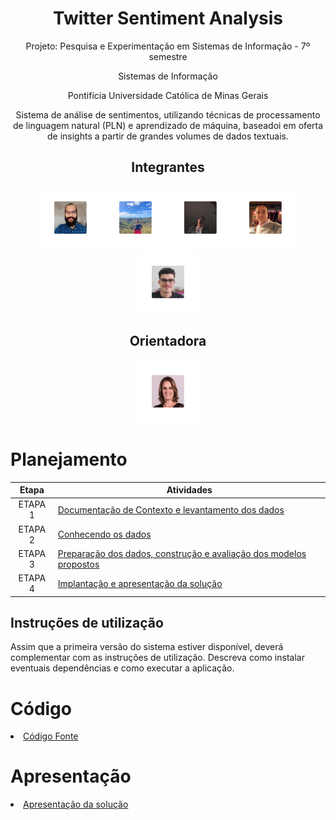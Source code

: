<div align="center">
<h1>Twitter Sentiment Analysis</h1>
<p>Projeto: Pesquisa e Experimentação em Sistemas de Informação - 7º semestre</p>
<p>Sistemas de Informação</p>
<p>Pontifícia Universidade Católica de Minas Gerais</p>
 </div>

<p align="center">
 Sistema de análise de sentimentos, utilizando técnicas de processamento de linguagem natural (PLN) e aprendizado de máquina, baseadoi em oferta de insights a partir de grandes volumes de dados textuais.
</p>

<div align="center">
   
## Integrantes

<a href="https://github.com/alonso-boj" title="Alonso Batista de Oliveira Junior" rel="nofollow"><img src="docs/img/alonso1.png" alt="Alonso" data-canonical-src="https://github.com/alonso-boj" width="100vw"/></a>
<a href="https://github.com/Dande06" title="André Moreira de Carvalho" rel="nofollow"><img src="docs/img/andre1.png" alt="Andre" data-canonical-src="https://github.com/Dande06" width="100vw"/></a>
<a href="https://github.com/gstvcastroc" title="Gustavo Castro Candeia" rel="nofollow"><img src="docs/img/gustavo1.png" alt="Gustavo" data-canonical-src="https://github.com/gstvcastroc" width="100vw"/></a>
<a href="https://github.com/halexmaciel" title="Halex Maciel Silva Vieira" rel="nofollow"><img src="docs/img/halex1.png" alt="Halex" data-canonical-src="https://github.com/halexmaciel" width="100vw"/></a>
<a href="https://github.com/WelbertJr" title="Welbert Luiz Silva Junior" rel="nofollow"><img src="docs/img/welbert1.png" alt="Welbert" data-canonical-src="https://github.com/WelbertJr" width="100vw"/></a>


## Orientadora

<a href="https://github.com/ldenardin" title="Luciana de Nardin" rel="nofollow"><img src="docs/img/luciana1.png" alt="Luciana" data-canonical-src="https://github.com/ldenardin" width="100vw"/></a>
</div>

# Planejamento

| Etapa         | Atividades |
|  :----:   | ----------- |
| ETAPA 1         |[Documentação de Contexto e levantamento dos dados](docs/contexto.md) <br> |
| ETAPA 2         |[Conhecendo os dados](docs/conhecendo-dados.md) <br> |
| ETAPA 3         |[Preparação dos dados, construção e avaliação dos modelos propostos](docs/construindo-modelos.md) |
| ETAPA 4        |[Implantação e apresentação da solução](docs/implantação-apresentacao.md) <br>  |

## Instruções de utilização

Assim que a primeira versão do sistema estiver disponível, deverá complementar com as instruções de utilização. Descreva como instalar eventuais dependências e como executar a aplicação.

# Código

<li><a href="src/README.md"> Código Fonte</a></li>

# Apresentação

<li><a href="presentation/README.md"> Apresentação da solução</a></li>
